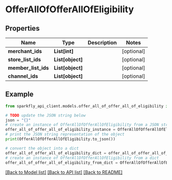 # OfferAllOfOfferAllOfEligibility


## Properties

Name | Type | Description | Notes
------------ | ------------- | ------------- | -------------
**merchant_ids** | **List[int]** |  | [optional] 
**store_list_ids** | **List[object]** |  | [optional] 
**member_list_ids** | **List[object]** |  | [optional] 
**channel_ids** | **List[object]** |  | [optional] 

## Example

```python
from sparkfly_api_client.models.offer_all_of_offer_all_of_eligibility import OfferAllOfOfferAllOfEligibility

# TODO update the JSON string below
json = "{}"
# create an instance of OfferAllOfOfferAllOfEligibility from a JSON string
offer_all_of_offer_all_of_eligibility_instance = OfferAllOfOfferAllOfEligibility.from_json(json)
# print the JSON string representation of the object
print(OfferAllOfOfferAllOfEligibility.to_json())

# convert the object into a dict
offer_all_of_offer_all_of_eligibility_dict = offer_all_of_offer_all_of_eligibility_instance.to_dict()
# create an instance of OfferAllOfOfferAllOfEligibility from a dict
offer_all_of_offer_all_of_eligibility_from_dict = OfferAllOfOfferAllOfEligibility.from_dict(offer_all_of_offer_all_of_eligibility_dict)
```
[[Back to Model list]](../README.md#documentation-for-models) [[Back to API list]](../README.md#documentation-for-api-endpoints) [[Back to README]](../README.md)



